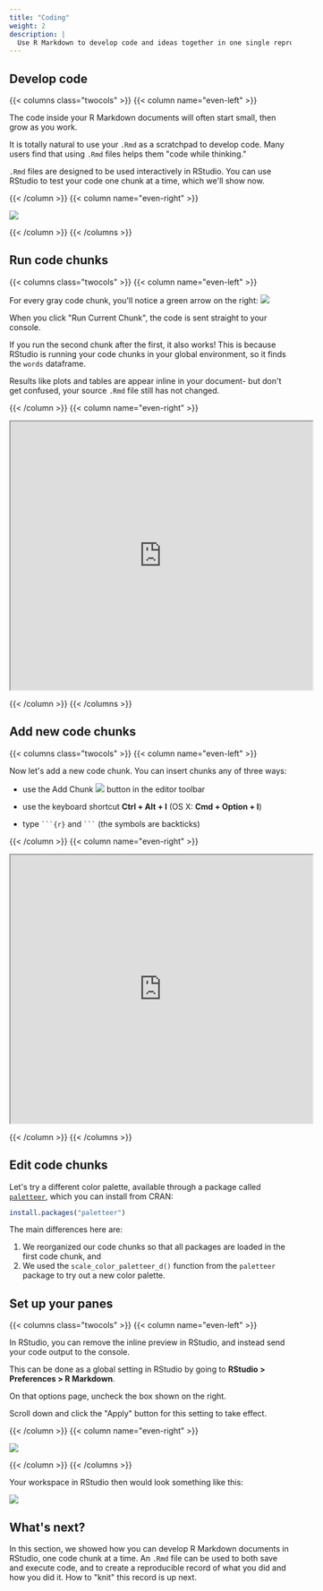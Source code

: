 ```yaml
---
title: "Coding"
weight: 2
description: | 
  Use R Markdown to develop code and ideas together in one single reproducible document.
---
```



## Develop code

{{< columns class="twocols" >}}
{{< column name="even-left" >}}

The code inside your R Markdown documents will often start small, then grow as you work. 

It is totally natural to use your `.Rmd` as a scratchpad to develop code. Many users find that using `.Rmd` files helps them "code while thinking."

`.Rmd` files are designed to be used interactively in RStudio. You can use RStudio to test your code one chunk at a time, which we'll show now.

{{< /column >}}
{{< column name="even-right" >}}

![](pattern.png)

{{< /column >}}
{{< /columns  >}}


## Run code chunks

{{< columns class="twocols" >}}
{{< column name="even-left" >}}

For every gray code chunk, you'll notice a green arrow on the right: ![](run-button.png)


When you click "Run Current Chunk", the code is sent straight to your console. 

If you run the second chunk after the first, it also works! This is because RStudio is running your code chunks in your global environment, so it finds the `words` dataframe.

Results like plots and tables are appear inline in your document- but don't get confused, your source `.Rmd` file still has not changed.

{{< /column >}}
{{< column name="even-right" >}}

<iframe src="https://drive.google.com/file/d/1z_eFA5HhZm9cM6UhOGtXWNar5Ym1I-tU/preview" width="540" height="480"></iframe>

{{< /column >}}
{{< /columns  >}}

## Add new code chunks

{{< columns class="twocols" >}}
{{< column name="even-left" >}}

Now let's add a new code chunk. You can insert chunks any of three ways:

+ use the Add Chunk ![](chunk-button.png) button in the editor toolbar

+ use the keyboard shortcut **Ctrl + Alt + I** (OS X: **Cmd + Option + I**)

+ type ` ```{r} ` and ` ``` ` (the symbols are backticks)


{{< /column >}}
{{< column name="even-right" >}}

<iframe src="https://drive.google.com/file/d/1a-TZaQCKrpP144Oeky-xqUzkqP_J6tsb/preview" width="540" height="480"></iframe>

{{< /column >}}
{{< /columns  >}}

## Edit code chunks

Let's try a different color palette, available through a package called [`paletteer`](https://emilhvitfeldt.github.io/paletteer/), which you can install from CRAN:

```r
install.packages("paletteer")
```


The main differences here are:

1. We reorganized our code chunks so that all packages are loaded in the first code chunk, and
1. We used the `scale_color_paletteer_d()` function from the `paletteer` package to try out a new color palette.


## Set up your panes


{{< columns class="twocols" >}}
{{< column name="even-left" >}}

In RStudio, you can remove the inline preview in RStudio, and instead send your code output to the console. 

This can be done as a global setting in RStudio by going to **RStudio > Preferences > R Markdown**.

On that options page, uncheck the box shown on the right. 

Scroll down and click the "Apply" button for this setting to take effect.

{{< /column >}}
{{< column name="even-right" >}}

![](ide-inline.png)

{{< /column >}}
{{< /columns  >}}

Your workspace in RStudio then would look something like this:

![](ide-console.png)

## What's next?

In this section, we showed how you can develop R Markdown documents in RStudio, one code chunk at a time. An `.Rmd` file can be used to both save and execute code, and to create a reproducible record of what you did and how you did it. How to "knit" this record is up next.
